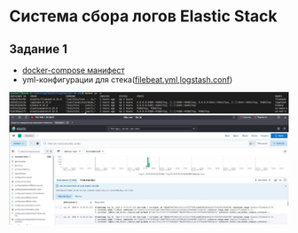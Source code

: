 # Система сбора логов Elastic Stack

## Задание 1

- [docker-compose манифест](https://github.com/alex-bel31/monitoring/blob/main/monitor-04-elk/compose.yml)
- yml-конфигурации для стека([filebeat.yml](https://github.com/alex-bel31/monitoring/blob/main/monitor-04-elk/conf/filebeat.yml),[logstash.conf](https://github.com/alex-bel31/monitoring/blob/main/monitor-04-elk/conf/logstash.conf))

<center>
<img src="img/docker-ps.JPG">
</center>

<center>
<img src="img/kibana.JPG">
</center>